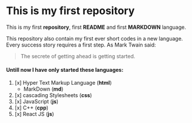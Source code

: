 # This is my first **repository**

This is my first __repository__, first __README__ and first **MARKDOWN** language.

This repository also contain my first ever  short codes in a new language. Every success story requires a first step.
As Mark Twain said:
>The secrete of getting ahead
>is getting started.

#### Untill now I have only started these languages:
1. [x] Hyper Text Markup Language (**html**)
    * MarkDown (**md**)
2. [x] cascading Stylesheets (**css**)
3. [x] JavaScript (**js**)
4. [x] C++ (**cpp**)
5. [x] React JS (**js**) 